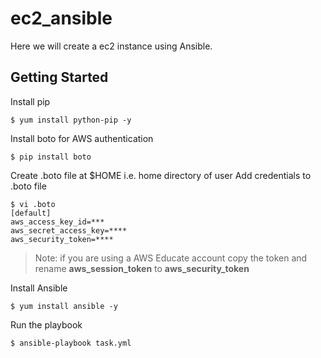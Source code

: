 # ec2_ansible
Here we will create a ec2 instance using Ansible.

## Getting Started

Install pip 
```
$ yum install python-pip -y
```
Install boto for AWS authentication
```
$ pip install boto
```
Create .boto file at $HOME i.e. home directory of user
Add credentials to .boto file
```
$ vi .boto
[default]
aws_access_key_id=***
aws_secret_access_key=****
aws_security_token=****
```
> Note: if you are using a AWS Educate account copy the token and rename **aws_session_token** to **aws_security_token**

Install Ansible
```
$ yum install ansible -y
```
Run the playbook
```
$ ansible-playbook task.yml
```
